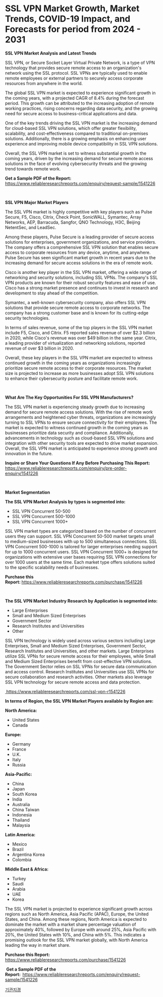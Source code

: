 <p><h1>SSL VPN Market Growth, Market Trends, COVID-19 Impact, and Forecasts for period from 2024 - 2031</h1></p><p><strong>SSL VPN Market Analysis and Latest Trends</strong></p>
<p><p>SSL VPN, or Secure Socket Layer Virtual Private Network, is a type of VPN technology that provides secure remote access to an organization's network using the SSL protocol. SSL VPNs are typically used to enable remote employees or external partners to securely access corporate resources from anywhere in the world.</p><p>The global SSL VPN market is expected to experience significant growth in the coming years, with a projected CAGR of 8.4% during the forecast period. This growth can be attributed to the increasing adoption of remote working practices, rising concerns regarding data security, and the growing need for secure access to business-critical applications and data.</p><p>One of the key trends driving the SSL VPN market is the increasing demand for cloud-based SSL VPN solutions, which offer greater flexibility, scalability, and cost-effectiveness compared to traditional on-premises solutions. Additionally, there is a growing emphasis on enhancing user experience and improving mobile device compatibility in SSL VPN solutions.</p><p>Overall, the SSL VPN market is set to witness substantial growth in the coming years, driven by the increasing demand for secure remote access solutions in the face of evolving cybersecurity threats and the growing trend towards remote work.</p></p>
<p><strong>Get a Sample PDF of the Report:&nbsp;</strong> <a href="https://www.reliableresearchreports.com/enquiry/request-sample/1541226">https://www.reliableresearchreports.com/enquiry/request-sample/1541226</a></p>
<p>&nbsp;</p>
<p><strong>SSL VPN Major Market Players</strong></p>
<p><p>The SSL VPN market is highly competitive with key players such as Pulse Secure, F5, Cisco, Citrix, Check Point, SonicWALL, Symantec, Array Networks, AEP, Barracuda, Sangfor, QNO Technology, H3C, Beijing NetentSec, and LeadSec. </p><p>Among these players, Pulse Secure is a leading provider of secure access solutions for enterprises, government organizations, and service providers. The company offers a comprehensive SSL VPN solution that enables secure access to corporate resources from any device, anytime, and anywhere. Pulse Secure has seen significant market growth in recent years due to the increasing demand for secure access solutions in the era of remote work.</p><p>Cisco is another key player in the SSL VPN market, offering a wide range of networking and security solutions, including SSL VPNs. The company's SSL VPN products are known for their robust security features and ease of use. Cisco has a strong market presence and continues to invest in research and development to stay ahead of the competition.</p><p>Symantec, a well-known cybersecurity company, also offers SSL VPN solutions that provide secure remote access to corporate networks. The company has a strong customer base and is known for its cutting-edge security technologies.</p><p>In terms of sales revenue, some of the top players in the SSL VPN market include F5, Cisco, and Citrix. F5 reported sales revenue of over $2.3 billion in 2020, while Cisco's revenue was over $49 billion in the same year. Citrix, a leading provider of virtualization and networking solutions, reported revenue of over $3 billion in 2020.</p><p>Overall, these key players in the SSL VPN market are expected to witness continued growth in the coming years as organizations increasingly prioritize secure remote access to their corporate resources. The market size is projected to increase as more businesses adopt SSL VPN solutions to enhance their cybersecurity posture and facilitate remote work.</p></p>
<p>&nbsp;</p>
<p><strong>What Are The Key Opportunities For SSL VPN Manufacturers?</strong></p>
<p><p>The SSL VPN market is experiencing steady growth due to increasing demand for secure remote access solutions. With the rise of remote work arrangements and heightened cyber threats, organizations are increasingly turning to SSL VPNs to ensure secure connectivity for their employees. The market is expected to witness continued growth in the coming years as businesses prioritize data security and compliance. Additionally, advancements in technology such as cloud-based SSL VPN solutions and integration with other security tools are expected to drive market expansion. Overall, the SSL VPN market is anticipated to experience strong growth and innovation in the future.</p></p>
<p><strong>Inquire or Share Your Questions If Any Before Purchasing This Report:</strong> <a href="https://www.reliableresearchreports.com/enquiry/pre-order-enquiry/1541226">https://www.reliableresearchreports.com/enquiry/pre-order-enquiry/1541226</a></p>
<p>&nbsp;</p>
<p><strong>Market Segmentation</strong></p>
<p><strong>The SSL VPN Market Analysis by types is segmented into:</strong></p>
<p><ul><li>SSL VPN Concurrent 50-500</li><li>SSL VPN Concurrent 500-1000</li><li>SSL VPN Concurrent 1000+</li></ul></p>
<p><p>SSL VPN market types are categorized based on the number of concurrent users they can support. SSL VPN Concurrent 50-500 market targets small to medium-sized businesses with up to 500 simultaneous connections. SSL VPN Concurrent 500-1000 is tailored for larger enterprises needing support for up to 1000 concurrent users. SSL VPN Concurrent 1000+ is designed for organizations with extensive user bases requiring SSL VPN connections for over 1000 users at the same time. Each market type offers solutions suited to the specific scalability needs of businesses.</p></p>
<p><strong>Purchase this Report:&nbsp;</strong><a href="https://www.reliableresearchreports.com/purchase/1541226">https://www.reliableresearchreports.com/purchase/1541226</a></p>
<p>&nbsp;</p>
<p><strong>The SSL VPN Market Industry Research by Application is segmented into:</strong></p>
<p><ul><li>Large Enterprises</li><li>Small and Medium Sized Enterprises</li><li>Government Sector</li><li>Research Institutes and Universities</li><li>Other</li></ul></p>
<p><p>SSL VPN technology is widely used across various sectors including Large Enterprises, Small and Medium Sized Enterprises, Government Sector, Research Institutes and Universities, and other markets. Large Enterprises utilize SSL VPNs for secure remote access for their employees, while Small and Medium Sized Enterprises benefit from cost-effective VPN solutions. The Government Sector relies on SSL VPNs for secure data communication and access control. Research Institutes and Universities use SSL VPNs for secure collaboration and research activities. Other markets also leverage SSL VPN technology for secure remote access and data protection.</p></p>
<p><a href="https://www.reliableresearchreports.com/ssl-vpn-r1541226">&nbsp;https://www.reliableresearchreports.com/ssl-vpn-r1541226</a></p>
<p><strong>In terms of Region, the SSL VPN Market Players available by Region are:</strong></p>
<p>
    <p> <strong> North America: </strong>
        <ul>
            <li>United States</li>
            <li>Canada</li>
        </ul>
        </p> 
    <p> <strong> Europe: </strong>
        <ul>
            <li>Germany</li>
            <li>France</li>
            <li>U.K.</li>
            <li>Italy</li>
            <li>Russia</li>
        </ul>
        </p> 
    <p> <strong> Asia-Pacific: </strong>
        <ul>
            <li>China</li>
            <li>Japan</li>
            <li>South Korea</li>
            <li>India</li>
            <li>Australia</li>
            <li>China Taiwan</li>
            <li>Indonesia</li>
            <li>Thailand</li>
            <li>Malaysia</li>
        </ul>
        </p> 
    <p> <strong> Latin America: </strong>
        <ul>
            <li>Mexico</li>
            <li>Brazil</li>
            <li>Argentina Korea</li>
            <li>Colombia</li>
        </ul>
        </p> 
    <p> <strong> Middle East & Africa: </strong>
        <ul>
            <li>Turkey</li>
            <li>Saudi</li>
            <li>Arabia</li>
            <li>UAE</li>
            <li>Korea</li>
        </ul>
    </p>
    </p>
<p><p>The SSL VPN market is projected to experience significant growth across regions such as North America, Asia Pacific (APAC), Europe, the United States, and China. Among these regions, North America is expected to dominate the market with a market share percentage valuation of approximately 40%, followed by Europe with around 25%, Asia Pacific with 20%, the United States with 10%, and China with 5%. This indicates a promising outlook for the SSL VPN market globally, with North America leading the way in market share.</p></p>
<p><strong>Purchase this Report: </strong><a href="https://www.reliableresearchreports.com/purchase/1541226">https://www.reliableresearchreports.com/purchase/1541226</a></p>
<p>&nbsp;<strong>Get a Sample PDF of the Report:&nbsp;&nbsp;</strong><a href="https://www.reliableresearchreports.com/enquiry/request-sample/1541226">https://www.reliableresearchreports.com/enquiry/request-sample/1541226</a></p>
<p><strong></strong></p>
<p><p><a href="https://medium.com/@joanacasper2001/support%EB%8A%94-%EC%8B%9C%EC%9E%A5-%EC%A0%90%EC%9C%A0%EC%9C%A8-%EC%8B%9C%EC%9E%A5-%EB%8F%99%ED%96%A5-%EB%B0%8F-%EC%8B%9C%EC%9E%A5-%EC%84%B1%EC%9E%A5%EC%97%90-%EA%B4%80%ED%95%9C-%EC%A0%95%EB%B3%B4%EB%A5%BC-%EC%A0%9C%EA%B3%B5%ED%95%A9%EB%8B%88%EB%8B%A4-81e5fa6b5dcc">기관지경</a></p></p>